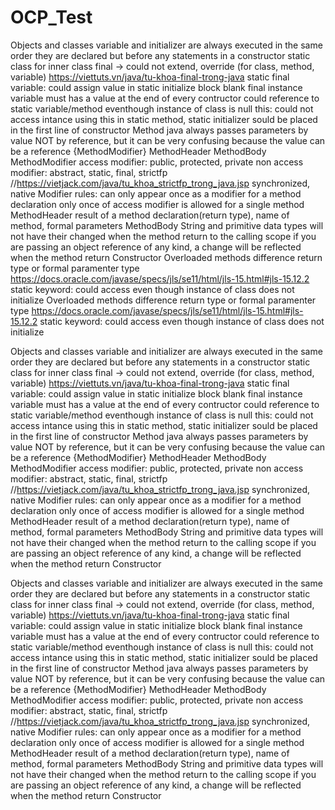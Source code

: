 # OCP_Test

Objects and classes
    variable and initializer are always executed in the same order they are declared but before any statements in a constructor
    static class for inner class
    final -> could not extend, override (for class, method, variable) https://viettuts.vn/java/tu-khoa-final-trong-java
    static final variable: could assign value in static initialize block
    blank final instance variable must has a value at the end of every contructor
    could reference to static variable/method eventhough instance of class is null
    this: could not access intance using this in static method, static initializer
        sould be placed in the first line of constructor
Method
    java always passes parameters by value NOT by reference, but it can be very confusing because the value can be a reference
    {MethodModifier} MethodHeader MethodBody
    MethodModifier
        access modifier: public, protected, private
        non access modifier: abstract, static, final, strictfp //https://vietjack.com/java/tu_khoa_strictfp_trong_java.jsp
        synchronized, native
    Modifier rules:
        can only appear once as a modifier for a method declaration
        only once of access modifier is allowed for a single method
    MethodHeader
        result of a method declaration(return type), name of method, formal parameters
    MethodBody
    String and primitive data types will not have their changed when the method return to the calling scope
    if you are passing an object reference of any kind, a change will be reflected when the method return
    Constructor
    Overloaded methods
        difference return type or formal paramenter type
        https://docs.oracle.com/javase/specs/jls/se11/html/jls-15.html#jls-15.12.2
    static keyword: could access even though instance of class does not initialize
    Overloaded methods
        difference return type or formal paramenter type
        https://docs.oracle.com/javase/specs/jls/se11/html/jls-15.html#jls-15.12.2
    static keyword: could access even though instance of class does not initialize

Objects and classes
    variable and initializer are always executed in the same order they are declared but before any statements in a constructor
    static class for inner class
    final -> could not extend, override (for class, method, variable) https://viettuts.vn/java/tu-khoa-final-trong-java
    static final variable: could assign value in static initialize block
    blank final instance variable must has a value at the end of every contructor
    could reference to static variable/method eventhough instance of class is null
    this: could not access intance using this in static method, static initializer
        sould be placed in the first line of constructor
Method
    java always passes parameters by value NOT by reference, but it can be very confusing because the value can be a reference
    {MethodModifier} MethodHeader MethodBody
    MethodModifier
        access modifier: public, protected, private
        non access modifier: abstract, static, final, strictfp //https://vietjack.com/java/tu_khoa_strictfp_trong_java.jsp
        synchronized, native
    Modifier rules:
        can only appear once as a modifier for a method declaration
        only once of access modifier is allowed for a single method
    MethodHeader
        result of a method declaration(return type), name of method, formal parameters
    MethodBody
    String and primitive data types will not have their changed when the method return to the calling scope
    if you are passing an object reference of any kind, a change will be reflected when the method return
    Constructor

Objects and classes
    variable and initializer are always executed in the same order they are declared but before any statements in a constructor
    static class for inner class
    final -> could not extend, override (for class, method, variable) https://viettuts.vn/java/tu-khoa-final-trong-java
    static final variable: could assign value in static initialize block
    blank final instance variable must has a value at the end of every contructor
    could reference to static variable/method eventhough instance of class is null
    this: could not access intance using this in static method, static initializer
        sould be placed in the first line of constructor
Method
    java always passes parameters by value NOT by reference, but it can be very confusing because the value can be a reference
    {MethodModifier} MethodHeader MethodBody
    MethodModifier
        access modifier: public, protected, private
        non access modifier: abstract, static, final, strictfp //https://vietjack.com/java/tu_khoa_strictfp_trong_java.jsp
        synchronized, native
    Modifier rules:
        can only appear once as a modifier for a method declaration
        only once of access modifier is allowed for a single method
    MethodHeader
        result of a method declaration(return type), name of method, formal parameters
    MethodBody
    String and primitive data types will not have their changed when the method return to the calling scope
    if you are passing an object reference of any kind, a change will be reflected when the method return
    Constructor
